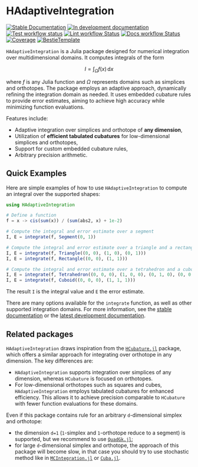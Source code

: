 # HAdaptiveIntegration

[![Stable Documentation](https://img.shields.io/badge/docs-stable-blue.svg)](https://zmoitier.github.io/HAdaptiveIntegration.jl/stable)
[![In development documentation](https://img.shields.io/badge/docs-dev-blue.svg)](https://zmoitier.github.io/HAdaptiveIntegration.jl/dev)
[![Test workflow status](https://github.com/zmoitier/HAdaptiveIntegration.jl/actions/workflows/Test.yml/badge.svg?branch=main)](https://github.com/zmoitier/HAdaptiveIntegration.jl/actions/workflows/Test.yml?query=branch%3Amain)
[![Lint workflow Status](https://github.com/zmoitier/HAdaptiveIntegration.jl/actions/workflows/Lint.yml/badge.svg?branch=main)](https://github.com/zmoitier/HAdaptiveIntegration.jl/actions/workflows/Lint.yml?query=branch%3Amain)
[![Docs workflow Status](https://github.com/zmoitier/HAdaptiveIntegration.jl/actions/workflows/Docs.yml/badge.svg?branch=main)](https://github.com/zmoitier/HAdaptiveIntegration.jl/actions/workflows/Docs.yml?query=branch%3Amain)
[![Coverage](https://codecov.io/gh/zmoitier/HAdaptiveIntegration.jl/branch/main/graph/badge.svg)](https://codecov.io/gh/zmoitier/HAdaptiveIntegration.jl)
[![BestieTemplate](https://img.shields.io/endpoint?url=https://raw.githubusercontent.com/JuliaBesties/BestieTemplate.jl/main/docs/src/assets/badge.json)](https://github.com/JuliaBesties/BestieTemplate.jl)

`HAdaptiveIntegration` is a Julia package designed for numerical integration over
multidimensional domains. It computes integrals of the form

```math
I = \int_{\Omega} f(x) \, \mathrm{d}x
```

where $f$ is any Julia function and $\Omega$ represents domains such as simplices and
orthotopes. The package employs an adaptive approach, dynamically refining the integration
domain as needed. It uses embedded cubature rules to provide error estimates, aiming to
achieve high accuracy while minimizing function evaluations.

Features include:

- Adaptive integration over simplices and orthotope of **any dimension**,
- Utilization of **efficient tabulated cubatures** for low-dimensional simplices and
  orthotopes,
- Support for custom embedded cubature rules,
- Arbitrary precision arithmetic.

## Quick Examples

Here are simple examples of how to use `HAdaptiveIntegration` to compute an integral over
the supported shapes:

```julia
using HAdaptiveIntegration

# Define a function
f = x -> cis(sum(x)) / (sum(abs2, x) + 1e-2)

# Compute the integral and error estimate over a segment
I, E = integrate(f, Segment(0, 1))

# Compute the integral and error estimate over a triangle and a rectangle
I, E = integrate(f, Triangle((0, 0), (1, 0), (0, 1)))
I, E = integrate(f, Rectangle((0, 0), (1, 1)))

# Compute the integral and error estimate over a tetrahedron and a cuboid
I, E = integrate(f, Tetrahedron((0, 0, 0), (1, 0, 0), (0, 1, 0), (0, 0, 1)))
I, E = integrate(f, Cuboid((0, 0, 0), (1, 1, 1)))
```

The result `I` is the integral value and `E` the error estimate.

There are many options available for the `integrate` function, as well as other supported
integration domains. For more information, see the
[stable documentation](https://zmoitier.github.io/HAdaptiveIntegration.jl/stable/) or the
[latest development documentation](https://zmoitier.github.io/HAdaptiveIntegration.jl/dev/).

## Related packages

`HAdaptiveIntegration` draws inspiration from the
[`HCubature.jl`](https://github.com/JuliaMath/HCubature.jl) package, which offers a similar
approach for integrating over orthotope in any dimension. The key differences are:

- `HAdaptiveIntegration` supports integration over simplices of any dimension, whereas
`HCubature` is focused on orthotopes.
- For low-dimensional orthotopes such as squares and cubes, `HAdaptiveIntegration` employs
  tabulated cubatures for enhanced efficiency. This allows it to achieve precision
  comparable to `HCubature` with fewer function evaluations for these domains.

Even if this package contains rule for an arbitrary `d`-dimensional simplex and orthotope:

- the dimension `d=1` (`1`-simplex and `1`-orthotope reduce to a segment) is supported, but
  we recommend to use [`QuadGk.jl`](https://github.com/JuliaMath/QuadGK.jl);
- for large `d`-dimensional simplex and orthotope, the approach of this package will become
  slow, in that case you should try to use stochastic method like in
  [`MCIntegration.jl`](https://github.com/numericalEFT/MCIntegration.jl) or
  [`Cuba.jl`](https://github.com/giordano/Cuba.jl).
